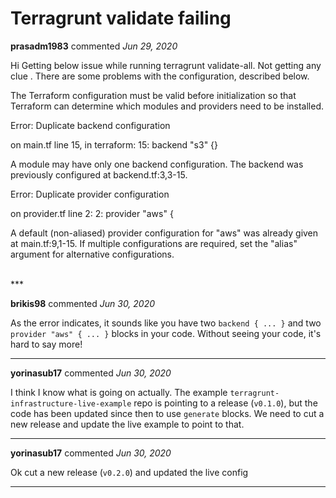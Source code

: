 # Terragrunt validate failing

**prasadm1983** commented *Jun 29, 2020*

Hi Getting below issue while running terragrunt validate-all. Not getting any clue .
There are some problems with the configuration, described below.

The Terraform configuration must be valid before initialization so that
Terraform can determine which modules and providers need to be installed.

Error: Duplicate backend configuration

  on main.tf line 15, in terraform:
  15:   backend "s3" {}

A module may have only one backend configuration. The backend was previously
configured at backend.tf:3,3-15.


Error: Duplicate provider configuration

  on provider.tf line 2:
   2: provider "aws" {

A default (non-aliased) provider configuration for "aws" was already given at
main.tf:9,1-15. If multiple configurations are required, set the "alias"
argument for alternative configurations.

<br />
***


**brikis98** commented *Jun 30, 2020*

As the error indicates, it sounds like you have two `backend { ... }` and two `provider "aws" { ... }` blocks in your code. Without seeing your code, it's hard to say more!
***

**yorinasub17** commented *Jun 30, 2020*

I think I know what is going on actually. The example `terragrunt-infrastructure-live-example` repo is pointing to a release (`v0.1.0`), but the code has been updated since then to use `generate` blocks. We need to cut a new release and update the live example to point to that.
***

**yorinasub17** commented *Jun 30, 2020*

Ok cut a new release (`v0.2.0`) and updated the live config
***

